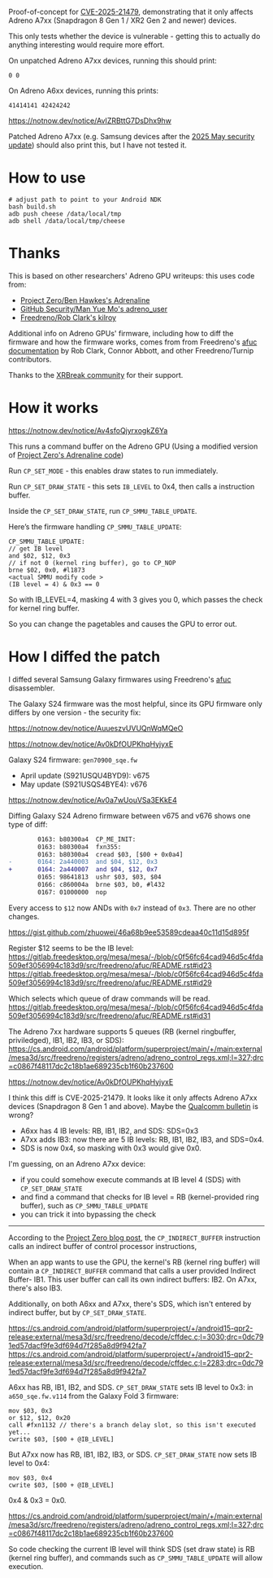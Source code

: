 Proof-of-concept for [CVE-2025-21479](https://docs.qualcomm.com/product/publicresources/securitybulletin/june-2025-bulletin.html), demonstrating that it only affects Adreno A7xx (Snapdragon 8 Gen 1 / XR2 Gen 2 and newer) devices.

This only tests whether the device is vulnerable - getting this to actually do anything interesting would require more effort.

On unpatched Adreno A7xx devices, running this should print:

```
0 0
```

On Adreno A6xx devices, running this prints:

```
41414141 42424242
```

https://notnow.dev/notice/AvIZRBttG7DsDhx9hw

Patched Adreno A7xx (e.g. Samsung devices after the [2025 May security update](https://security.samsungmobile.com/serviceWeb.smsb)) should also print this, but I have not tested it.

# How to use

```
# adjust path to point to your Android NDK
bash build.sh
adb push cheese /data/local/tmp
adb shell /data/local/tmp/cheese
```

# Thanks

This is based on other researchers' Adreno GPU writeups: this uses code from:
- [Project Zero/Ben Hawkes's Adrenaline](https://googleprojectzero.blogspot.com/2020/09/attacking-qualcomm-adreno-gpu.html)
- [GitHub Security/Man Yue Mo's adreno_user](https://github.blog/security/vulnerability-research/the-code-that-wasnt-there-reading-memory-on-an-android-device-by-accident/)
- [Freedreno/Rob Clark's kilroy](https://github.com/robclark/kilroy/blob/master/kilroy.c)

Additional info on Adreno GPUs' firmware, including how to diff the firmware and how the firmware works, comes from from Freedreno's [afuc documentation](https://gitlab.freedesktop.org/mesa/mesa/-/blob/c0f56fc64cad946d5c4fda509ef3056994c183d9/src/freedreno/afuc/README.rst) by Rob Clark, Connor Abbott, and other Freedreno/Turnip contributors.

Thanks to the [XRBreak community](https://estradiol.city/@ity/114482800282797778) for their support.

# How it works

https://notnow.dev/notice/Av4sfoQjyrxogkZ6Ya

This runs a command buffer on the Adreno GPU (Using a modified version of [Project Zero's Adrenaline code](https://googleprojectzero.blogspot.com/2020/09/attacking-qualcomm-adreno-gpu.html))

Run `CP_SET_MODE` - this enables draw states to run immediately.

Run `CP_SET_DRAW_STATE` - this sets `IB_LEVEL` to 0x4, then calls a instruction buffer.

Inside the `CP_SET_DRAW_STATE`, run `CP_SMMU_TABLE_UPDATE`.

Here’s the firmware handling `CP_SMMU_TABLE_UPDATE`:

```
CP_SMMU_TABLE_UPDATE:
// get IB level
and $02, $12, 0x3
// if not 0 (kernel ring buffer), go to CP_NOP
brne $02, 0x0, #l1873
<actual SMMU modify code >
(IB level = 4) & 0x3 == 0
```

So with IB_LEVEL=4, masking 4 with 3 gives you 0, which passes the check for kernel ring buffer.

So you can change the pagetables and causes the GPU to error out.

# How I diffed the patch

I diffed several Samsung Galaxy firmwares using Freedreno's [afuc](https://gitlab.freedesktop.org/mesa/mesa/-/blob/c0f56fc64cad946d5c4fda509ef3056994c183d9/src/freedreno/afuc/README.rst) disassembler.

The Galaxy S24 firmware was the most helpful, since its GPU firmware only differs by one version - the security fix:

https://notnow.dev/notice/AuueszvUVUQnWqMQeO

https://notnow.dev/notice/Av0kDfOUPKhqHyjyxE

Galaxy S24 firmware: `gen70900_sqe.fw`
- April update (S921USQU4BYD9): v675
- May update (S921USQS4BYE4): v676

https://notnow.dev/notice/Av0a7wUouVSa3EKkE4

Diffing Galaxy S24 Adreno firmware between v675 and v676 shows one type of diff:

```diff
        0163: b80300a4  CP_ME_INIT:
        0163: b80300a4  fxn355:
        0163: b80300a4  cread $03, [$00 + 0x0a4]
-       0164: 2a440003  and $04, $12, 0x3
+       0164: 2a440007  and $04, $12, 0x7
        0165: 98641813  ushr $03, $03, $04
        0166: c860004a  brne $03, b0, #l432
        0167: 01000000  nop
```
Every access to `$12` now ANDs with `0x7` instead of `0x3`. There are no other changes.

https://gist.github.com/zhuowei/46a68b9ee53589cdeaa40c11d15d895f

Register $12 seems to be the IB level:
https://gitlab.freedesktop.org/mesa/mesa/-/blob/c0f56fc64cad946d5c4fda509ef3056994c183d9/src/freedreno/afuc/README.rst#id23
https://gitlab.freedesktop.org/mesa/mesa/-/blob/c0f56fc64cad946d5c4fda509ef3056994c183d9/src/freedreno/afuc/README.rst#id29

Which selects which queue of draw commands will be read.
https://gitlab.freedesktop.org/mesa/mesa/-/blob/c0f56fc64cad946d5c4fda509ef3056994c183d9/src/freedreno/afuc/README.rst#id31

The Adreno 7xx hardware supports 5 queues (RB (kernel ringbuffer, priviledged), IB1, IB2, IB3, or SDS):
https://cs.android.com/android/platform/superproject/main/+/main:external/mesa3d/src/freedreno/registers/adreno/adreno_control_regs.xml;l=327;drc=c0867f48117dc2c18b1ae689235cb1f60b237600

https://notnow.dev/notice/Av0kDfOUPKhqHyjyxE

I think this diff is CVE-2025-21479.
It looks like it only affects Adreno A7xx devices (Snapdragon 8 Gen 1 and above).
Maybe the [Qualcomm bulletin](https://docs.qualcomm.com/product/publicresources/securitybulletin/june-2025-bulletin.html#_cve-2025-21479) is wrong?

- A6xx has 4 IB levels: RB, IB1, IB2, and SDS: SDS=0x3
- A7xx adds IB3: now there are 5 IB levels: RB, IB1, IB2, IB3, and SDS=0x4.
- SDS is now 0x4, so masking with 0x3 would give 0x0.


I'm guessing, on an Adreno A7xx device:
- if you could somehow execute commands at IB level 4 (SDS) with `CP_SET_DRAW_STATE`
- and find a command that checks for IB level = RB (kernel-provided ring buffer), such as `CP_SMMU_TABLE_UPDATE`
- you can trick it into bypassing the check

---

According to the [Project Zero blog post](https://googleprojectzero.blogspot.com/2020/09/attacking-qualcomm-adreno-gpu.html), the `CP_INDIRECT_BUFFER` instruction calls an indirect buffer of control processor instructions, 

When an app wants to use the GPU, the kernel's RB (kernel ring buffer) will contain a `CP_INDIRECT_BUFFER` command that calls a user provided Indirect Buffer- IB1. 
This user buffer can call its own indirect buffers: IB2.
On A7xx, there's also IB3.

Additionally, on both A6xx and A7xx, there's SDS, which isn't entered by indirect buffer, but by `CP_SET_DRAW_STATE`.

https://cs.android.com/android/platform/superproject/+/android15-qpr2-release:external/mesa3d/src/freedreno/decode/cffdec.c;l=3030;drc=0dc791ed57dacf9fe3df694d7f285a8d9f942fa7
https://cs.android.com/android/platform/superproject/+/android15-qpr2-release:external/mesa3d/src/freedreno/decode/cffdec.c;l=2283;drc=0dc791ed57dacf9fe3df694d7f285a8d9f942fa7

A6xx has RB, IB1, IB2, and SDS.
`CP_SET_DRAW_STATE` sets IB level to 0x3: in `a650_sqe.fw.v114` from the Galaxy Fold 3 firmware:
```
mov $03, 0x3
or $12, $12, 0x20
call #fxn1132 // there's a branch delay slot, so this isn't executed yet...
cwrite $03, [$00 + @IB_LEVEL]
```

But A7xx now has RB, IB1, IB2, IB3, or SDS.
`CP_SET_DRAW_STATE` now sets IB level to 0x4:
```
mov $03, 0x4
cwrite $03, [$00 + @IB_LEVEL]
```

0x4 & 0x3 = 0x0. 

https://cs.android.com/android/platform/superproject/main/+/main:external/mesa3d/src/freedreno/registers/adreno/adreno_control_regs.xml;l=327;drc=c0867f48117dc2c18b1ae689235cb1f60b237600

So code checking the current IB level will think SDS (set draw state) is RB (kernel ring buffer), and commands such as `CP_SMMU_TABLE_UPDATE` will allow execution.